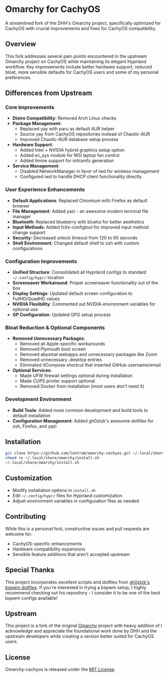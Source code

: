 # Omarchy for CachyOS

A streamlined fork of the DHH's Omarchy project, specifically optimized for CachyOS with crucial improvements and fixes for CachyOS compatibility.

## Overview

This fork addresses several pain points encountered in the upstream Omarchy project on CachyOS while maintaining its elegant Hyprland workflow. Key improvements include better hardware support, reduced bloat, more sensible defaults for CachyOS users and some of my personal preferences.

## Differences from Upstream

### Core Improvements
- **Distro Compatibility**: Removed Arch Linux checks
- **Package Management**: 
  - Replaced yay with paru as default AUR helper
  - Source yay from CachyOS repositories instead of Chaotic-AUR
  - Improved Chaotic-AUR database setup process
- **Hardware Support**:
  - Added Intel + NVIDIA hybrid graphics setup option
  - Added ec_sys module for MSI laptop fan control
  - Added limine support for initramfs generation
- **Service Management**: 
  - Disabled NetworkManager in favor of iwd for wireless management
  - Configured iwd to handle DHCP client functionality directly

### User Experience Enhancements
- **Default Applications**: Replaced Chromium with Firefox as default browser
- **File Management**: Added yazi - an awesome modern terminal file manager
- **Bluetooth**: Replaced blueberry with bluetui for better aesthetics
- **Input Methods**: Added fcitx-configtool for improved input method change support
- **Security**: Decreased unlock timeout from 120 to 60 seconds
- **Shell Environment**: Changed default shell to zsh with custom configurations

### Configuration Improvements
- **Unified Structure**: Consolidated all Hyprland configs to standard `~/.config/hypr/` location
- **Screensaver Workaround**: Proper screensaver functionality out of the box
- **Display Settings**: Updated default screen configuration to FullHD/QuadHD values
- **NVIDIA Flexibility**: Commented out NVIDIA environment variables for optional use
- **GP Configuration**: Updated GPG setup process

### Bloat Reduction & Optional Components
- **Removed Unnecessary Packages**: 
  - Removed all Apple-specific workarounds
  - Removed Plymouth boot screen
  - Removed abysmal webapps and unnecessary packages like Zoom
  - Removed unnecessary .desktop entries
  - Eliminated XCompose <CAPS> shortcut that inserted GitHub username/email
- **Optional Services**:
  - Made UFW firewall settings optional during installation
  - Made CUPS printer support optional
  - Removed Docker from installation (most users don't need it) 

### Development Environment
- **Build Tools**: Added more common development and build tools to default installation
- **Configuration Management**: Added gh0stzk's awesome dotfiles for zsh, Firefox, and yazi

## Installation

```bash
git clone https://github.com/lentra0/omarchy-cachyos.git ~/.local/share/omarchy
chmod +x ~/.local/share/omarchy/install.sh
~/.local/share/omarchy/install.sh
```

## Customization

- Modify installation options in `install.sh`
- Edit `~/.config/hypr/` files for Hyprland customization
- Adjust environment variables in configuration files as needed

## Contributing

While this is a personal fork, constructive issues and pull requests are welcome for:
- CachyOS-specific enhancements
- Hardware compatibility expansions
- Sensible feature additions that aren't accepted upstream

## Special Thanks

This project incorporates excellent scripts and dotfiles from [gh0stzk's bspwm dotfiles](https://github.com/gh0stzk/dotfiles). If you're interested in trying a bspwm setup, I highly recommend checking out his repository - I consider it to be one of the best bspwm configs available!

## Upstream

This project is a fork of the original [Omarchy](https://github.com/basecamp/omarchy) project with heavy addition of  I acknowledge and appreciate the foundational work done by DHH and the upstream developers while creating a version better suited for CachyOS users.

## License

Omarchy-cachyos is released under the [MIT License](https://opensource.org/licenses/MIT).

